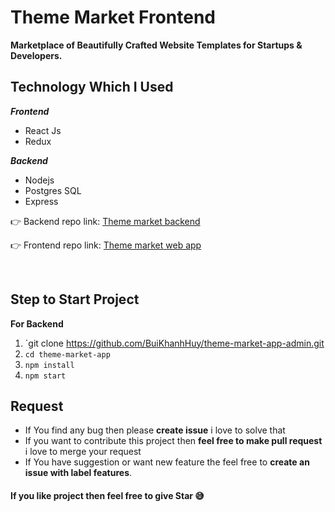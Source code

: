 # Theme Market Frontend

**Marketplace of Beautifully Crafted Website Templates for Startups & Developers.**


 ## Technology Which I Used

 ***Frontend***


 - React Js
 - Redux
 

  ***Backend***
   
 - Nodejs
 - Postgres SQL
 - Express
 
 👉 Backend repo link: [Theme market backend](https://github.com/BuiKhanhHuy/theme-market-api) 

 👉 Frontend repo link: [Theme market web app](https://github.com/BuiKhanhHuy/theme-market-app) 



<br />

 ## Step to Start Project
 
 **For Backend**
 1. `git clone https://github.com/BuiKhanhHuy/theme-market-app-admin.git
 2. `cd theme-market-app`
 3. `npm install`
 4. `npm start`
 
## Request

 - If You find any bug then please **create issue** i love to solve that
 - If you want to contribute this project then **feel free to make pull request** i love to merge your request
 - If You have suggestion or want new feature the feel free to **create an issue with label features**.


#### If you like project then feel free to give Star 😅
